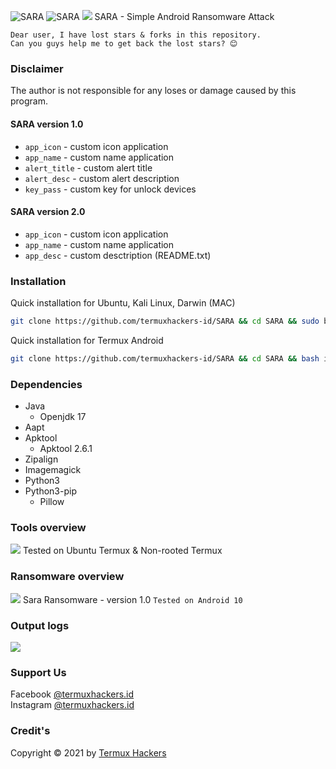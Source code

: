 <img title="SARA" src="https://img.shields.io/badge/CODENAME%20-SARA-SCRIPT?colorA=grey&colorB=green&style=for-the-badge"> <img title="SARA" src="https://img.shields.io/badge/VERSION%20-2.0-SCRIPT?colorA=grey&colorB=green&style=for-the-badge"> 
<img src="https://raw.githubusercontent.com/termuxhackers-id/SARA/main/src/overview.jpg">
SARA - Simple Android Ransomware Attack
```
Dear user, I have lost stars & forks in this repository.
Can you guys help me to get back the lost stars? 😊
```
### Disclaimer
The author is not responsible for any loses or damage caused by this program.

#### SARA version 1.0
- ```app_icon``` - custom icon application
- ```app_name``` - custom name application
- ```alert_title``` - custom alert title
- ```alert_desc``` - custom alert description
- ```key_pass``` - custom key for unlock devices
#### SARA version 2.0
- ```app_icon``` - custom icon application
- ```app_name``` - custom name application
- ```app_desc``` - custom desctription (README.txt)
### Installation
Quick installation for Ubuntu, Kali Linux, Darwin (MAC)
```bash
git clone https://github.com/termuxhackers-id/SARA && cd SARA && sudo bash install.sh
```

Quick installation for Termux Android
````bash
git clone https://github.com/termuxhackers-id/SARA && cd SARA && bash installtermux.sh
````
### Dependencies
- Java
  - Openjdk 17
- Aapt
- Apktool
  - Apktool 2.6.1
- Zipalign
- Imagemagick
- Python3
- Python3-pip
  - Pillow

### Tools overview
<img src="https://raw.githubusercontent.com/termuxhackers-id/SARA/main/src/view.jpg"></img>
Tested on Ubuntu Termux & Non-rooted Termux
### Ransomware overview
<img src="https://raw.githubusercontent.com/termuxhackers-id/SARA/main/src/ransomware.jpg"></img>
Sara Ransomware - version 1.0 ```Tested on Android 10```

### Output logs
<img src="https://raw.githubusercontent.com/termuxhackers-id/SARA/main/src/outputlog.jpg"></img>

### Support Us
Facebook [@termuxhackers.id](https://fb.me/termuxhackers.id)<br>
Instagram [@termuxhackers.id](https://instagram.com/termuxhackers.id)

### Credit's
Copyright © 2021 by [Termux Hackers](https://github.com/termuxhackers-id)
